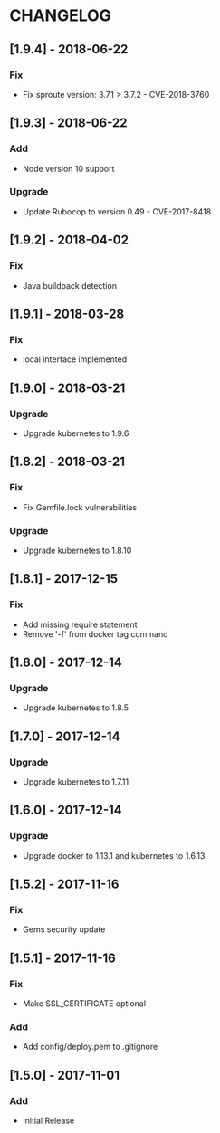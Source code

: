 # CHANGELOG

## [1.9.4] - 2018-06-22
### Fix
- Fix sproute version: 3.7.1 > 3.7.2 - CVE-2018-3760

## [1.9.3] - 2018-06-22
### Add
- Node version 10 support

### Upgrade
- Update Rubocop to version 0.49 - CVE-2017-8418

## [1.9.2] - 2018-04-02
### Fix
- Java buildpack detection

## [1.9.1] - 2018-03-28
### Fix
- local interface implemented

## [1.9.0] - 2018-03-21
### Upgrade
- Upgrade kubernetes to 1.9.6

## [1.8.2] - 2018-03-21
### Fix
- Fix Gemfile.lock vulnerabilities

### Upgrade
- Upgrade kubernetes to 1.8.10

## [1.8.1] - 2017-12-15
### Fix
- Add missing require statement
- Remove '-f' from docker tag command

## [1.8.0] - 2017-12-14
### Upgrade
- Upgrade kubernetes to 1.8.5

## [1.7.0] - 2017-12-14
### Upgrade
- Upgrade kubernetes to 1.7.11

## [1.6.0] - 2017-12-14
### Upgrade
- Upgrade docker to 1.13.1 and kubernetes to 1.6.13

## [1.5.2] - 2017-11-16
### Fix
- Gems security update

## [1.5.1] - 2017-11-16
### Fix
- Make SSL_CERTIFICATE optional

### Add
- Add config/deploy.pem to .gitignore

## [1.5.0] - 2017-11-01
### Add
- Initial Release
